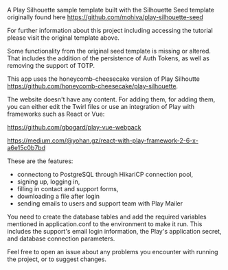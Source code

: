 A Play Silhouette sample template built with the Silhouette Seed template originally found here https://github.com/mohiva/play-silhouette-seed

For further information about this project including accessing the tutorial please visit the original template above.

Some functionality from the original seed template is missing or altered. That includes the addition of the persistence of Auth Tokens, as well as removing the support of TOTP. 

This app uses the honeycomb-cheesecake version of Play Silhoutte https://github.com/honeycomb-cheesecake/play-silhouette.

The website doesn't have any content. For adding them, for adding them, you can either edit the Twirl files or use an integration of Play with frameworks such as React or Vue:

https://github.com/gbogard/play-vue-webpack

https://medium.com/@yohan.gz/react-with-play-framework-2-6-x-a6e15c0b7bd

These are the features:

-  connectong to PostgreSQL through HikariCP connection pool,
-  signing up, logging in, 
-  filling in contact and support forms, 
-  downloading a file after login
-  sending emails to users and support team with Play Mailer

You need to create the database tables and add the required variables mentioned in application.conf to the environment to make it run. This includes the support's email login information, the Play's application secret, and database connection parameters.

Feel free to open an issue about any problems you encounter with running the project, or to suggest changes.

